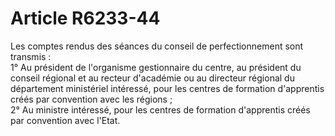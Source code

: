# Article R6233-44

  
Les comptes rendus des séances du conseil de perfectionnement sont transmis :   
1° Au président de l'organisme gestionnaire du centre, au président du conseil régional et au recteur d'académie ou au directeur régional du département ministériel intéressé, pour les centres de formation d'apprentis créés par convention avec les régions ;   
2° Au ministre intéressé, pour les centres de formation d'apprentis créés par convention avec l'Etat.